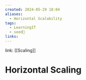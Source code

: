 ```yaml
---
created: 2024-05-29 18:04
aliases:
  - Horizontal Scalability
tags:
  - LearningIT
  - seed🌱
links:
---
```


link: [[Scaling]]

# Horizontal Scaling

